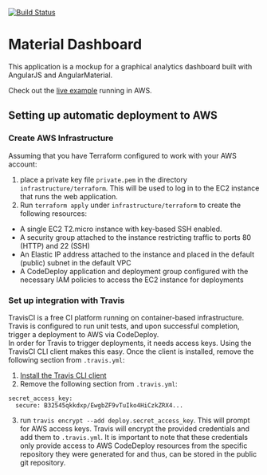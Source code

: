 [![Build Status](https://travis-ci.org/jwasinger/material-dashboard.svg?branch=master)](https://travis-ci.org/jwasinger/material-dashboard)

# Material Dashboard

  This application is a mockup for a graphical analytics dashboard built with AngularJS and 
  AngularMaterial.
  
  Check out the [live example](http://35.163.139.246) running in AWS.
## Setting up automatic deployment to AWS

### Create AWS Infrastructure

Assuming that you have Terraform configured to work with your AWS account:
1. place a private key file `private.pem` in the directory `infrastructure/terraform`. This will be used to log in to the EC2 instance that runs the web application.
2. Run `terraform apply` under `infrastructure/terraform` to create the following resources:
  *  A single EC2 T2.micro instance with key-based SSH enabled.
  *  A security group attached to the instance restricting traffic to ports 80 (HTTP) and 22 (SSH)
  *  An Elastic IP address attached to the instance and placed in the default (public) subnet in the default VPC
  *  A CodeDeploy application and deployment group configured with the necessary IAM policies to access the EC2 instance for deployments

### Set up integration with Travis

  TravisCI is a free CI platform running on container-based infrastructure.  Travis is configured to run unit tests, and upon successful completion, trigger a deployment to AWS via CodeDeploy.  
  In order for Travis to trigger deployments, it needs access keys.  Using the TravisCI CLI client 
  makes this easy.  Once the client is installed, remove the following section from `.travis.yml`:
  
  1.  [Install the Travis CLI client](https://github.com/travis-ci/travis.rb#installation)
  2.  Remove the following section from `.travis.yml`:

  ```
  secret_access_key:
    secure: B32545qkkdxp/EwgbZF9vTuIko4HiCzkZRX4... 
  ```
  3. run `travis encrypt --add deploy.secret_access_key`.  This will prompt for AWS access keys.  Travis will encrypt the provided credentials and add them to `.travis.yml`.  It is important to note that these credentials only provide access to AWS CodeDeploy resources from the specific repository they were generated for and thus, can be stored in the public git repository.
